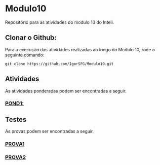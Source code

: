 # Modulo10
Repositório para as atividades do modulo 10 do Inteli.

## Clonar o Github:
Para a execução das atividades realizadas ao longo do Modulo 10, rode o seguinte comando:
```
git clone https://github.com/IgorSFG/Modulo10.git
```

## Atividades
As atividades ponderadas podem ser encontradas a seguir.

### [POND1: ](https://github.com/IgorSFG/Modulo10/tree/main/src/pond1)

## Testes
As provas podem ser encontradas a seguir.

### [PROVA1](https://github.com/IgorSFG/Modulo9/tree/main/tests/test1)
### [PROVA2](https://github.com/IgorSFG/Modulo9/tree/main/tests/test2)


